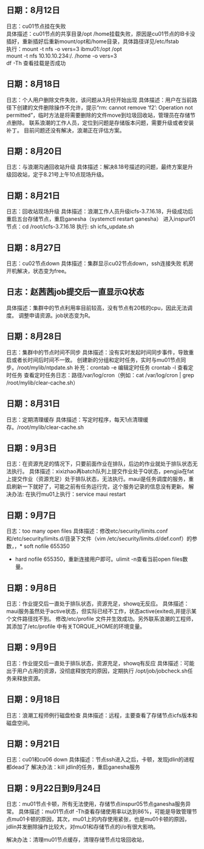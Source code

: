 ## 日期：8月12日    
日志：cu01节点挂在失败   
具体描述：cu01节点的共享目录/opt /home挂载失败，原因是cu01节点的IB卡没插好，重新插好后重新mount/opt和/home目录，具体路径详见/etc/fstab   
                执行：mount -t nfs -o vers=3 ibmu01:/opt /opt   
	             mount -t nfs 10.10.10.234:/. /home -o vers=3   
	              df -Th 查看挂载是否成功

## 日期：8月18日 
日志：个人用户删除文件失败，该问题从3月份开始出现
具体描述：用户在当前路径下创建的文件删除操作不允许，提示“rm: cannot remove ‘f2’: Operation not permitted”，临时方法是将需要删除的文件move到垃圾回收站，管理员在存储节点删除。
         	联系浪潮的工作人员，定位到问题是存储版本问题，需要升级或者安装补丁。
	目前问题还没有解决，浪潮正在评估方案。

## 日期：8月20日 
日志：与浪潮沟通回收站升级
具体描述：解决8.18号描述的问题，最终方案是升级回收站，定于8.21号上午10点现场升级。

## 日期：8月21日 
日志：回收站现场升级
具体描述：浪潮工作人员升级icfs-3.7.16.18，升级成功后重启五台存储节点，重启ganesha（systemctl restart ganesha）
	进入inspur01节点：cd /root/icfs-3.7.16.18
	执行: sh icfs_update.sh

## 日期：8月27日 
日志：cu02节点down
具体描述：集群显示cu02节点down，ssh连接失败
	机房开机解决，状态变为free。
## 日志：赵茜茜job提交后一直显示Q状态
具体描述：集群中的节点利用率目前较高，没有节点有20核的cpu，因此无法调度。
	调整申请资源。job状态变为R。

## 日期：8月28日 
日志：集群中的节点时间不同步
具体描述：没有实时发起时间同步事件，导致重启或者长时间后时间不一致。
		  创建新的分组和定时任务，实时与mu01节点同步。/root/mylib/ntpdate.sh
		  补充：crontab -e 编辑定时任务 crontab -l 查看定时任务 查看定时任务日志：路径/var/log/cron（例如：cat /var/log/cron | grep /root/mylib/clear-cache.sh）

## 日期：8月31日 
日志：定期清理缓存
具体描述：写定时程序，每天1点清理缓存。/root/mylib/clear-cache.sh

## 日期：9月3日
日志：在资源充足的情况下，只要前面作业在排队，后边的作业就处于排队状态无法执行。
具体描述：xixizhao再batch队列上提交作业处于Q状态，pengjia在fat上提交作业（资源充足）处于排队状态，无法执行。maui是任务调度的服务，重启刷新一下就好了，可能之前有任务运行完，这个服务记录的信息没有更新。
解决办法: 在执行mu01上执行：service maui restart

## 日期：9月7日
日志：too many open files
具体描述：修改etc/security/limits.conf和/etc/security/limits.d/目录下文件（vim /etc/security/limits.d/def.conf）的参数，，* soft nofile 655350
* hard nofile 655350，重新连接用户即可。ulimit -n查看当前open files数量。

## 日期：9月8日
日志：作业提交后一直处于排队状态，资源充足，showq无反应。
具体描述：maui服务虽然处于active状态，但实际已经不工作，状态active(exited),并提示某个文件路径找不到。
	修改/etc/profile 文件并生效成功。另外联系浪潮的工程师，其添加了/etc/profile 中有关TORQUE_HOME的环境变量。

## 日期：9月9日
日志：作业提交后一直处于排队状态，资源充足，showq有反应
具体描述：可能出于用户占用的资源，没彻底释放完的原因，定期执行 /opt/job/jobcheck.sh任务来释放资源。

## 日期：9月18日
日志：浪潮工程师例行磁盘检查
具体描述：远程，主要查看了存储节点icfs版本和磁盘空间。

## 日期：9月21日
日志：cu01和cu06 down
具体描述：节点ssh进入之后，卡顿，发现jdlin的进程都dead了
解决办法：kill jdlin的任务，重启ganesha服务

## 日期：9月22日到9月24日
日志：mu01节点卡顿，所有无法使用，存储节点inspur05节点ganesha服务异常。
具体描述：mu01节点df -Th查看存储使用率以达到86%，可能是导致管理节点mu01卡顿的原因，其次，mu01上的内存使用紧张，也是mu01卡顿的原因，jdlin并发删除操作比较大，对mu01和存储节点的i/o有很大影响。

解决办法：清理mu01节点缓存，清理存储节点垃圾回收站，
